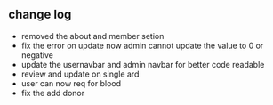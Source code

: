 ## change log

- removed the about and member setion 
- fix the error on update now admin cannot update the value to 0 or negative
- update the usernavbar and admin navbar for better code readable
- review and update on single ard
- user can now req for blood
- fix the add donor 